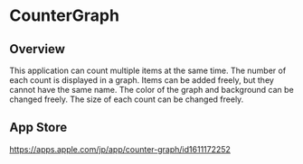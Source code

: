 # CounterGraph
## Overview
This application can count multiple items at the same time.
The number of each count is displayed in a graph.
Items can be added freely, but they cannot have the same name.
The color of the graph and background can be changed freely.
The size of each count can be changed freely.

## App Store
https://apps.apple.com/jp/app/counter-graph/id1611172252
